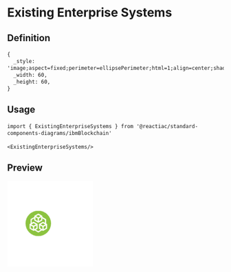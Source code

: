 # Existing Enterprise Systems

## Definition

```
{
  _style: 'image;aspect=fixed;perimeter=ellipsePerimeter;html=1;align=center;shadow=0;dashed=0;fontColor=#4277BB;labelBackgroundColor=default;fontSize=12;spacingTop=3;image=img/lib/ibm/blockchain/existing_enterprise_systems.svg;strokeColor=none;',
  _width: 60,
  _height: 60,
}
```

## Usage

```
import { ExistingEnterpriseSystems } from '@reactiac/standard-components-diagrams/ibmBlockchain'

<ExistingEnterpriseSystems/>
```

## Preview

<img src="./existing-enterprise-systems.png" width="200"/>
